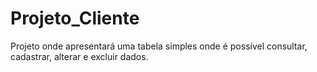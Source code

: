 # Projeto_Cliente

Projeto onde apresentará uma tabela simples onde é possível consultar, cadastrar, alterar e excluir dados.
